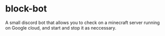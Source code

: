 # block-bot
A small discord bot that allows you to check on a minecraft server running on Google cloud, and start and stop it as neccessary.
